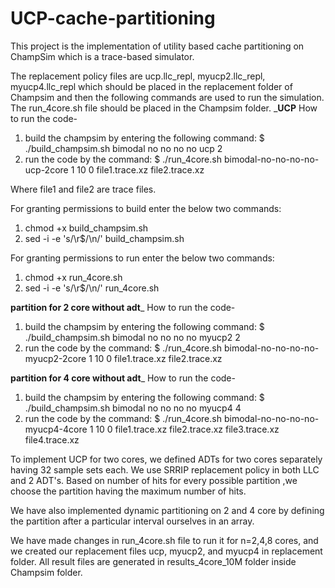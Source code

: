 # UCP-cache-partitioning
This project is the implementation of utility based cache partitioning on ChampSim which is a trace-based simulator.

The replacement policy files are ucp.llc_repl, myucp2.llc_repl, myucp4.llc_repl which should be placed in the replacement folder of Champsim and then the following commands are used to run the simulation. The run_4core.sh file should be placed in the Champsim folder.
_______UCP______
How to run the code-
1. build the champsim by entering the following command:
   $ ./build_champsim.sh bimodal no no no no ucp 2
2. run the code by the command:
   $ ./run_4core.sh bimodal-no-no-no-no-ucp-2core 1 10 0 file1.trace.xz file2.trace.xz

Where file1 and file2 are trace files.

For granting permissions to build enter the below two commands:
1. chmod +x build_champsim.sh
2. sed -i -e 's/\r$/\n/' build_champsim.sh

For granting permissions to run enter the below two commands:
1. chmod +x run_4core.sh
2. sed -i -e 's/\r$/\n/' run_4core.sh

____partition for 2 core without adt_____
How to run the code-
1. build the champsim by entering the following command:
   $ ./build_champsim.sh bimodal no no no no myucp2 2
2. run the code by the command:
   $ ./run_4core.sh bimodal-no-no-no-no-myucp2-2core 1 10 0 file1.trace.xz file2.trace.xz

____partition for 4 core without adt_____
How to run the code-
1. build the champsim by entering the following command:
   $ ./build_champsim.sh bimodal no no no no myucp4 4
2. run the code by the command:
   $ ./run_4core.sh bimodal-no-no-no-no-myucp4-4core 1 10 0 file1.trace.xz file2.trace.xz file3.trace.xz file4.trace.xz


To implement UCP for two cores, we defined ADTs for two cores separately having 32 sample sets each.
We use SRRIP replacement policy in both LLC and 2 ADT's.
Based on number of hits for every possible partition ,we choose the partition having the maximum number of hits.

We have also implemented dynamic partitioning on 2 and 4 core by defining the partition after a particular interval ourselves in an array.

We have made changes in run_4core.sh file to run it for n=2,4,8 cores, and we created our replacement files ucp, myucp2, and myucp4 in replacement folder.
All result files are generated in results_4core_10M folder inside Champsim folder.